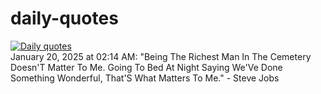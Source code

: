 # daily-quotes
[![Daily quotes](https://github.com/ceepu8/daily-quotes/actions/workflows/daily-quote.yml/badge.svg)](https://github.com/ceepu8/daily-quotes/actions/workflows/daily-quote.yml)<br/>
January 20, 2025 at 02:14 AM: "Being The Richest Man In The Cemetery Doesn'T Matter To Me. Going To Bed At Night Saying We'Ve Done Something Wonderful, That'S What Matters To Me." - Steve Jobs
